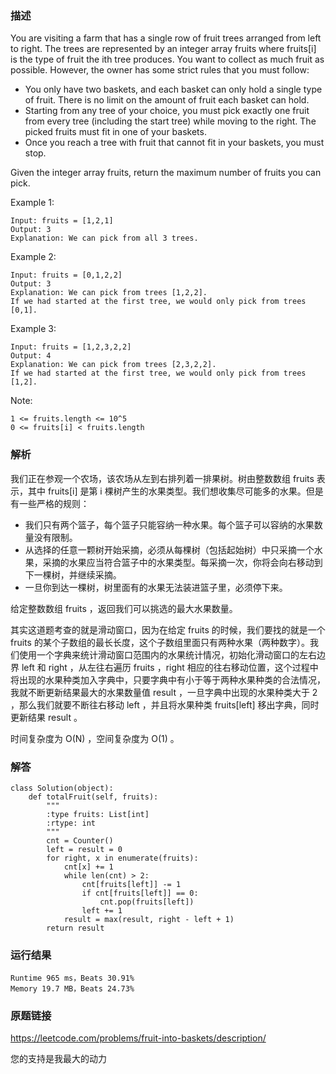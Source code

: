 




### 描述

You are visiting a farm that has a single row of fruit trees arranged from left to right. The trees are represented by an integer array fruits where fruits[i] is the type of fruit the ith tree produces. You want to collect as much fruit as possible. However, the owner has some strict rules that you must follow:

* You only have two baskets, and each basket can only hold a single type of fruit. There is no limit on the amount of fruit each basket can hold.
* Starting from any tree of your choice, you must pick exactly one fruit from every tree (including the start tree) while moving to the right. The picked fruits must fit in one of your baskets.
* Once you reach a tree with fruit that cannot fit in your baskets, you must stop.

Given the integer array fruits, return the maximum number of fruits you can pick.



Example 1:

	Input: fruits = [1,2,1]
	Output: 3
	Explanation: We can pick from all 3 trees.

	
Example 2:

	Input: fruits = [0,1,2,2]
	Output: 3
	Explanation: We can pick from trees [1,2,2].
	If we had started at the first tree, we would only pick from trees [0,1].


Example 3:


	Input: fruits = [1,2,3,2,2]
	Output: 4
	Explanation: We can pick from trees [2,3,2,2].
	If we had started at the first tree, we would only pick from trees [1,2].


Note:

	1 <= fruits.length <= 10^5
	0 <= fruits[i] < fruits.length


### 解析

我们正在参观一个农场，该农场从左到右排列着一排果树。树由整数数组 fruits 表示，其中 fruits[i] 是第 i 棵树产生的水果类型。我们想收集尽可能多的水果。但是有一些严格的规则：

* 我们只有两个篮子，每个篮子只能容纳一种水果。每个篮子可以容纳的水果数量没有限制。
* 从选择的任意一颗树开始采摘，必须从每棵树（包括起始树）中只采摘一个水果，采摘的水果应当符合篮子中的水果类型。每采摘一次，你将会向右移动到下一棵树，并继续采摘。
* 一旦你到达一棵树，树里面有的水果无法装进篮子里，必须停下来。

给定整数数组 fruits ，返回我们可以挑选的最大水果数量。

其实这道题考查的就是滑动窗口，因为在给定 fruits 的时候，我们要找的就是一个 fruits 的某个子数组的最长长度，这个子数组里面只有两种水果（两种数字）。我们使用一个字典来统计滑动窗口范围内的水果统计情况，初始化滑动窗口的左右边界 left 和 right ，从左往右遍历 fruits ，right 相应的往右移动位置，这个过程中将出现的水果种类加入字典中，只要字典中有小于等于两种水果种类的合法情况，我就不断更新结果最大的水果数量值 result ，一旦字典中出现的水果种类大于 2 ，那么我们就要不断往右移动 left ，并且将水果种类 fruits[left] 移出字典，同时更新结果 result 。

时间复杂度为 O(N) ，空间复杂度为 O(1) 。

### 解答

	class Solution(object):
	    def totalFruit(self, fruits):
	        """
	        :type fruits: List[int]
	        :rtype: int
	        """
	        cnt = Counter()
	        left = result = 0
	        for right, x in enumerate(fruits):
	            cnt[x] += 1
	            while len(cnt) > 2:
	                cnt[fruits[left]] -= 1
	                if cnt[fruits[left]] == 0:
	                    cnt.pop(fruits[left])
	                left += 1
	            result = max(result, right - left + 1)
	        return result

### 运行结果

	Runtime 965 ms，Beats 30.91%
	Memory 19.7 MB，Beats 24.73%

### 原题链接

https://leetcode.com/problems/fruit-into-baskets/description/


您的支持是我最大的动力
